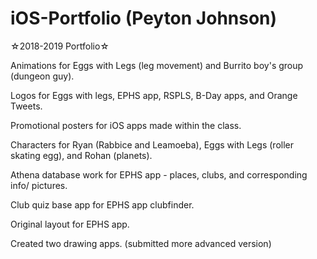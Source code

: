 # iOS-Portfolio (Peyton Johnson)

☆2018-2019 Portfolio☆


Animations for Eggs with Legs (leg movement) and Burrito boy's group (dungeon guy).

Logos for Eggs with legs, EPHS app, RSPLS, B-Day apps, and Orange Tweets.

Promotional posters for iOS apps made within the class.

Characters for Ryan (Rabbice and Leamoeba), Eggs with Legs (roller skating egg), and Rohan (planets).

Athena database work for EPHS app - places, clubs, and corresponding info/ pictures.

Club quiz base app for EPHS app clubfinder.

Original layout for EPHS app.

Created two drawing apps. (submitted more advanced version)
